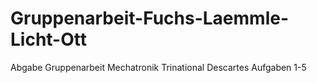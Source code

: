 # Gruppenarbeit-Fuchs-Laemmle-Licht-Ott
Abgabe Gruppenarbeit Mechatronik Trinational Descartes Aufgaben 1-5
